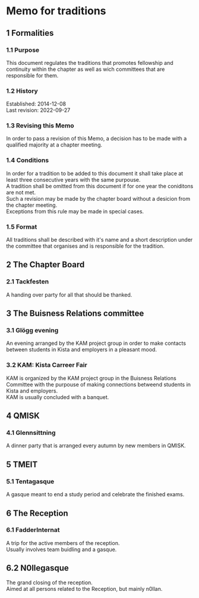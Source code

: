 # Memo for traditions

## 1 Formalities

### 1.1 Purpose

This document regulates the traditions that promotes fellowship and continuity within the chapter as well as wich committees that are responsible for them.

### 1.2 History

Established: 2014-12-08  
Last revision: 2022-09-27

### 1.3 Revising this Memo

In order to pass a revision of this Memo, a decision has to be made with a qualified majority at a chapter meeting.

### 1.4 Conditions

In order for a tradition to be added to this document it shall take place at least three consecutive years with the same purpouse.  
A tradition shall be omitted from this document if for one year the coniditons are not met.  
Such a revision may be made by the chapter board without a desicion from the chapter meeting.  
Exceptions from this rule may be made in special cases.

### 1.5 Format

All traditions shall be described with it's name and a short description under the committee that organises and is responsible for the tradition.

## 2 The Chapter Board

### 2.1 Tackfesten

A handing over party for all that should be thanked.

## 3 The Buisness Relations committee

### 3.1 Glögg evening

An evening arranged by the KAM project group in order to make contacts between students in Kista and employers in a pleasant mood.

### 3.2 KAM: Kista Carreer Fair

KAM is organized by the KAM project group in the Buisness Relations Committee with the purpouse of making connections betweend students in Kista and employers.  
KAM is usually concluded with a banquet.

## 4 QMISK

### 4.1 Glennsittning

A dinner party that is arranged every autumn by new members in QMISK.

## 5 TMEIT

### 5.1 Tentagasque

A gasque meant to end a study period and celebrate the finished exams.

## 6 The Reception

### 6.1 FadderInternat

A trip for the active members of the reception.  
Usually involves team buidling and a gasque.

## 6.2 N0llegasque

The grand closing of the reception.  
Aimed at all persons related to the Reception, but mainly n0llan.
